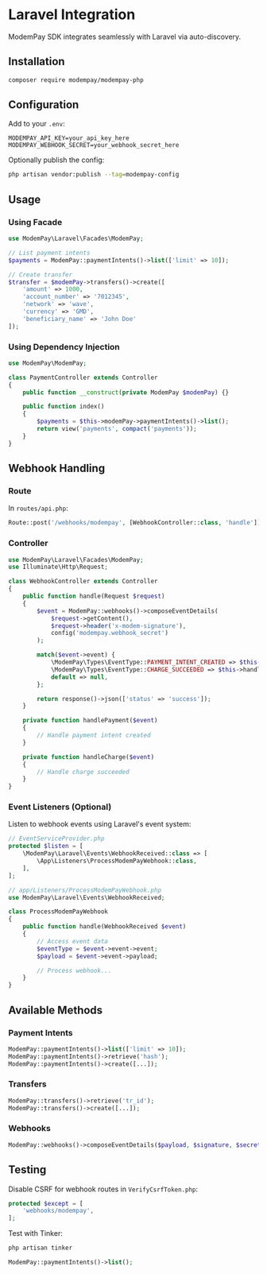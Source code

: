 # Laravel Integration

ModemPay SDK integrates seamlessly with Laravel via auto-discovery.

## Installation

```bash
composer require modempay/modempay-php
```

## Configuration

Add to your `.env`:

```env
MODEMPAY_API_KEY=your_api_key_here
MODEMPAY_WEBHOOK_SECRET=your_webhook_secret_here
```

Optionally publish the config:

```bash
php artisan vendor:publish --tag=modempay-config
```

## Usage

### Using Facade

```php
use ModemPay\Laravel\Facades\ModemPay;

// List payment intents
$payments = ModemPay::paymentIntents()->list(['limit' => 10]);

// Create transfer
$transfer = $modemPay->transfers()->create([
    'amount' => 1000,
    'account_number' => '7012345',
    'network' => 'wave',
    'currency' => 'GMD',
    'beneficiary_name' => 'John Doe'
]);
```

### Using Dependency Injection

```php
use ModemPay\ModemPay;

class PaymentController extends Controller
{
    public function __construct(private ModemPay $modemPay) {}

    public function index()
    {
        $payments = $this->modemPay->paymentIntents()->list();
        return view('payments', compact('payments'));
    }
}
```

## Webhook Handling

### Route

In `routes/api.php`:

```php
Route::post('/webhooks/modempay', [WebhookController::class, 'handle']);
```

### Controller

```php
use ModemPay\Laravel\Facades\ModemPay;
use Illuminate\Http\Request;

class WebhookController extends Controller
{
    public function handle(Request $request)
    {
        $event = ModemPay::webhooks()->composeEventDetails(
            $request->getContent(),
            $request->header('x-modem-signature'),
            config('modempay.webhook_secret')
        );

        match($event->event) {
            \ModemPay\Types\EventType::PAYMENT_INTENT_CREATED => $this->handlePayment($event),
            \ModemPay\Types\EventType::CHARGE_SUCCEEDED => $this->handleCharge($event),
            default => null,
        };

        return response()->json(['status' => 'success']);
    }

    private function handlePayment($event)
    {
        // Handle payment intent created
    }

    private function handleCharge($event)
    {
        // Handle charge succeeded
    }
}
```

### Event Listeners (Optional)

Listen to webhook events using Laravel's event system:

```php
// EventServiceProvider.php
protected $listen = [
    \ModemPay\Laravel\Events\WebhookReceived::class => [
        \App\Listeners\ProcessModemPayWebhook::class,
    ],
];
```

```php
// app/Listeners/ProcessModemPayWebhook.php
use ModemPay\Laravel\Events\WebhookReceived;

class ProcessModemPayWebhook
{
    public function handle(WebhookReceived $event)
    {
        // Access event data
        $eventType = $event->event->event;
        $payload = $event->event->payload;

        // Process webhook...
    }
}
```

## Available Methods

### Payment Intents

```php
ModemPay::paymentIntents()->list(['limit' => 10]);
ModemPay::paymentIntents()->retrieve('hash');
ModemPay::paymentIntents()->create([...]);
```

### Transfers

```php
ModemPay::transfers()->retrieve('tr_id');
ModemPay::transfers()->create([...]);
```

### Webhooks

```php
ModemPay::webhooks()->composeEventDetails($payload, $signature, $secret);
```

## Testing

Disable CSRF for webhook routes in `VerifyCsrfToken.php`:

```php
protected $except = [
    'webhooks/modempay',
];
```

Test with Tinker:

```bash
php artisan tinker
```

```php
ModemPay::paymentIntents()->list();
```
